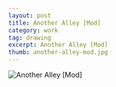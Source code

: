 ```yaml
---
layout: post
title: Another Alley [Mod]
category: work
tag: drawing
excerpt: Another Alley [Mod]
thumb: another-alley-mod.jpg
---
```


<p><img src="{{ site.data.var.file }}/work/another-alley-mod.jpg" alt="Another Alley [Mod]"></p>
